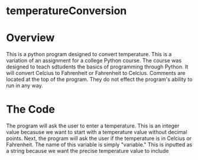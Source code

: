 # temperatureConversion

# Overview
This is a python program designed to convert temperature. This is a variation of an assignment for a college Python course. The course was designed to teach sdtudents the basics of programming through Python. It will convert Celcius to Fahrenheit or Fahrenheit to Celcius. Comments are located at the top of the program. They do not effect the program's ability to run in any way.

# The Code
The program will ask the user to enter a temperature. This is an integer value becasuse we want to start with a temperature value without decimal points. Next, the program will ask the user if the temperature is in Celcius or Fahrenheit. The name of this variable is simply "variable." This is inputted as a string because we want the precise temperature value to include 
